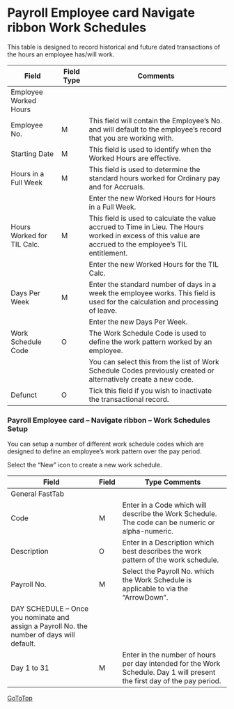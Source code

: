 # Payroll Employee card Navigate ribbon Work Schedules

This table is designed to record historical and future dated transactions of the hours an employee has/will work.


|Field|	Field Type	|Comments|
|---|---|---|
|Employee Worked Hours
|Employee No.|	M	|This field will contain the Employee’s No. and will default to the employee’s record that you are working with.
|Starting Date|	M	|This field is used to identify when the Worked Hours are effective.
|Hours in a Full Week|	M	|This field is used to determine the standard hours worked for Ordinary pay and for Accruals.
|||Enter the new Worked Hours for Hours in a Full Week.
|Hours Worked for TIL Calc.|	M	|This field is used to calculate the value accrued to Time in Lieu.  The Hours worked in excess of this value are accrued to the employee’s TIL entitlement.  
|||Enter the new Worked Hours for the TIL Calc.
|Days Per Week|	M|	Enter the standard number of days in a week the employee works.  This field is used for the calculation and processing of leave.
|||Enter the new Days Per Week.
|Work Schedule Code|	O	|The Work Schedule Code is used to define the work pattern worked by an employee.
|||You can select this from the list of Work Schedule Codes previously created or alternatively create a new code. 
|Defunct|	O|	Tick this field if you wish to inactivate the transactional record.  

### Payroll Employee card – Navigate ribbon – Work Schedules Setup

You can setup a number of different work schedule codes which are designed to define an employee’s work pattern over the pay period.

 
Select the “New” icon to create a new work schedule.  



|Field	|Field |Type	Comments|
|---|---|---|
|General FastTab
|Code|	M	|Enter in a Code which will describe the Work Schedule.  The code can be numeric or alpha-numeric.
|Description	|O	|Enter in a Description which best describes the work pattern of the work schedule.
|Payroll No.	|M	|Select the Payroll No. which the Work Schedule is applicable to via the “ArrowDown”.
|DAY SCHEDULE – Once you nominate and assign a Payroll No. the number of days will default.
|Day 1 to 31|	M	|Enter in the number of hours per day intended for the Work Schedule.  Day 1 will present the first day of the pay period.  


[GoToTop](#payroll-employee-card-navigate-ribbon-work-schedules)


